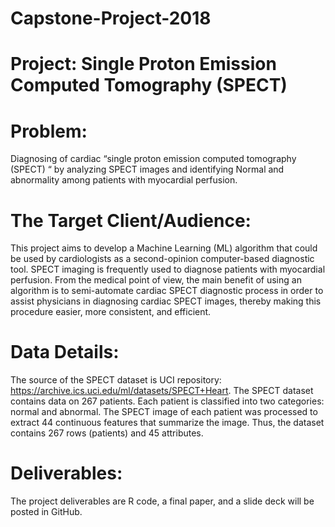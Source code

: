 # Capstone-Project-2018
# Project: Single Proton Emission Computed Tomography (SPECT)

# Problem: 
Diagnosing of cardiac “single proton emission computed tomography (SPECT) “ by analyzing SPECT images and identifying Normal and abnormality among patients with myocardial perfusion.

# The Target Client/Audience: 
This project aims to develop a Machine Learning (ML) algorithm that could be used by cardiologists as a second-opinion computer-based diagnostic tool. SPECT imaging is frequently used to diagnose patients with myocardial perfusion. From the medical point of view, the main benefit of using an algorithm is to semi-automate cardiac SPECT diagnostic process in order to assist physicians in diagnosing cardiac SPECT images, thereby making this procedure easier, more consistent, and efficient.

# Data Details: 
The source of the SPECT dataset is UCI repository: https://archive.ics.uci.edu/ml/datasets/SPECT+Heart. The SPECT dataset contains data on 267 patients. Each patient is classified into two categories: normal and abnormal. The SPECT image of each patient was processed to extract 44 continuous features that summarize the image. Thus, the dataset contains 267 rows (patients) and 45 attributes.

# Deliverables: 
The project deliverables are R code, a final paper, and a slide deck will be posted in GitHub.
